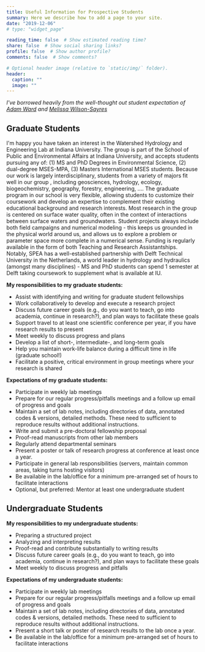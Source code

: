 ```yaml
---
title: Useful Information for Prospective Students
summary: Here we describe how to add a page to your site.
date: "2019-12-06"
# type: "widget_page"

reading_time: false  # Show estimated reading time?
share: false  # Show social sharing links?
profile: false  # Show author profile?
comments: false  # Show comments?

# Optional header image (relative to `static/img/` folder).
header:
  caption: ""
  image: ""
---
```

*I've borrowed heavily from the well-thought out student expectation of [Adam Ward](http://www.indiana.edu/~hydro/openings.html) and [Melissa Wilson-Sayres](http://mathbionerd.blogspot.com/2014/06/new-academic-lab-thoughts-recruiting.html)*

## Graduate Students

I'm happy you have taken an interest in the Watershed Hydrology and Engineering Lab at Indiana University. The group is part of the School of Public and Environmental Affairs at Indiana University, and accepts students pursuing any of: (1) MS and PhD Degrees in Environmental Science, (2) dual-degree MSES-MPA, (3) Masters International MSES students.  Because our work is largely interdisciplinary, students from a variety of majors fit well in our group , including geosciences, hydrology, ecology, biogeochemistry, geography, forestry, engineering, ....  The graduate program in our school is very flexible, allowing students to customize their coursework and develop an expertise to complement their existing educational background and research interests. Most research in the group is centered on surface water quality, often in the context of interactions between surface waters and groundwaters.  Student projects always include both field campaigns and numerical modeling - this keeps us grounded in the physical world around us, and allows us to explore a problem or parameter space more complete in a numerical sense. Funding is regularly available in the form of both Teaching and Research Assistantships. Notably, SPEA has a well-established partnership with Delft Technical University in the Netherlands, a world leader in hydrology and hydraulics (amongst many disciplines) - MS and PhD students can spend 1 semester at Delft taking coursework to supplement what is available at IU.

**My responsibilities to my graduate students:**

- Assist with identifying and writing for graduate student fellowships
- Work collaboratively to develop and execute a research project
- Discuss future career goals (e.g., do you want to teach, go into academia, continue in research?), and plan ways to facilitate these goals
- Support travel to at least one scientific conference per year, if you have research results to present
- Meet weekly to discuss progress and plans
- Develop a list of short-, intermediate-, and long-term goals
- Help you maintain work-life balance during a difficult time in life (graduate school!)
- Facilitate a positive, critical environment in group meetings where your research is shared

**Expectations of my graduate students:**

- Participate in weekly lab meetings
- Prepare for our regular progress/pitfalls meetings and a follow up email of progress and goals
- Maintain a set of lab notes, including directories of data, annotated codes & versions, detailed methods. These need to sufficient to reproduce results without additional instructions.
- Write and submit a pre-doctoral fellowship proposal
- Proof-read manuscripts from other lab members
- Regularly attend departmental seminars
- Present a poster or talk of research progress at conference at least once a year.
- Participate in general lab responsibilities (servers, maintain common areas, taking turns hosting visitors)
- Be available in the lab/office for a minimum pre-arranged set of hours to facilitate interactions
- Optional, but preferred: Mentor at least one undergraduate student

## Undergraduate Students

**My responsibilities to my undergraduate students:**

- Preparing a structured project
- Analyzing and interpreting results
- Proof-read and contribute substantially to writing results
- Discuss future career goals (e.g., do you want to teach, go into academia, continue in research?), and plan ways to facilitate these goals
- Meet weekly to discuss progress and pitfalls

**Expectations of my undergraduate students:**

- Participate in weekly lab meetings
- Prepare for our regular progress/pitfalls meetings and a follow up email of progress and goals
- Maintain a set of lab notes, including directories of data, annotated codes & versions, detailed methods. These need to sufficient to reproduce results without additional instructions.
- Present a short talk or poster of research results to the lab once a year.
- Be available in the lab/office for a minimum pre-arranged set of hours to facilitate interactions
